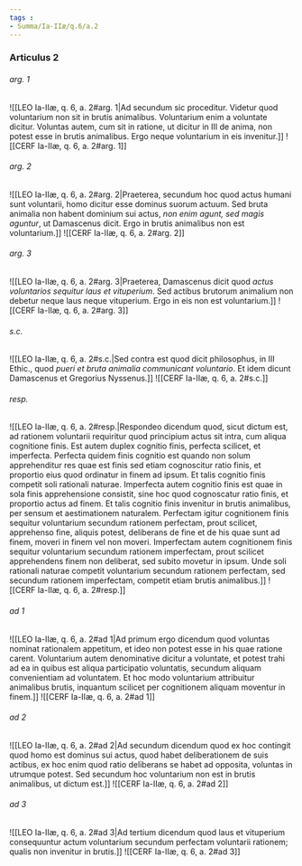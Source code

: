 ```yaml
---
tags : 
- Summa/Ia-IIæ/q.6/a.2
---
```


### Articulus 2

###### arg. 1
![[LEO Ia-IIæ, q. 6, a. 2#arg. 1|Ad secundum sic proceditur. Videtur quod voluntarium non sit in brutis animalibus. Voluntarium enim a voluntate dicitur. Voluntas autem, cum sit in ratione, ut dicitur in III de anima, non potest esse in brutis animalibus. Ergo neque voluntarium in eis invenitur.]]
![[CERF Ia-IIæ, q. 6, a. 2#arg. 1]]

###### arg. 2
![[LEO Ia-IIæ, q. 6, a. 2#arg. 2|Praeterea, secundum hoc quod actus humani sunt voluntarii, homo dicitur esse dominus suorum actuum. Sed bruta animalia non habent dominium sui actus, *non enim agunt, sed magis aguntur*, ut Damascenus dicit. Ergo in brutis animalibus non est voluntarium.]]
![[CERF Ia-IIæ, q. 6, a. 2#arg. 2]]

###### arg. 3
![[LEO Ia-IIæ, q. 6, a. 2#arg. 3|Praeterea, Damascenus dicit quod *actus voluntarios sequitur laus et vituperium*. Sed actibus brutorum animalium non debetur neque laus neque vituperium. Ergo in eis non est voluntarium.]]
![[CERF Ia-IIæ, q. 6, a. 2#arg. 3]]

###### s.c.
![[LEO Ia-IIæ, q. 6, a. 2#s.c.|Sed contra est quod dicit philosophus, in III Ethic., quod *pueri et bruta animalia communicant voluntario*. Et idem dicunt Damascenus et Gregorius Nyssenus.]]
![[CERF Ia-IIæ, q. 6, a. 2#s.c.]]

###### resp.
![[LEO Ia-IIæ, q. 6, a. 2#resp.|Respondeo dicendum quod, sicut dictum est, ad rationem voluntarii requiritur quod principium actus sit intra, cum aliqua cognitione finis. Est autem duplex cognitio finis, perfecta scilicet, et imperfecta. Perfecta quidem finis cognitio est quando non solum apprehenditur res quae est finis sed etiam cognoscitur ratio finis, et proportio eius quod ordinatur in finem ad ipsum. Et talis cognitio finis competit soli rationali naturae. Imperfecta autem cognitio finis est quae in sola finis apprehensione consistit, sine hoc quod cognoscatur ratio finis, et proportio actus ad finem. Et talis cognitio finis invenitur in brutis animalibus, per sensum et aestimationem naturalem. Perfectam igitur cognitionem finis sequitur voluntarium secundum rationem perfectam, prout scilicet, apprehenso fine, aliquis potest, deliberans de fine et de his quae sunt ad finem, moveri in finem vel non moveri. Imperfectam autem cognitionem finis sequitur voluntarium secundum rationem imperfectam, prout scilicet apprehendens finem non deliberat, sed subito movetur in ipsum. Unde soli rationali naturae competit voluntarium secundum rationem perfectam, sed secundum rationem imperfectam, competit etiam brutis animalibus.]]
![[CERF Ia-IIæ, q. 6, a. 2#resp.]]

###### ad 1
![[LEO Ia-IIæ, q. 6, a. 2#ad 1|Ad primum ergo dicendum quod voluntas nominat rationalem appetitum, et ideo non potest esse in his quae ratione carent. Voluntarium autem denominative dicitur a voluntate, et potest trahi ad ea in quibus est aliqua participatio voluntatis, secundum aliquam convenientiam ad voluntatem. Et hoc modo voluntarium attribuitur animalibus brutis, inquantum scilicet per cognitionem aliquam moventur in finem.]]
![[CERF Ia-IIæ, q. 6, a. 2#ad 1]]

###### ad 2
![[LEO Ia-IIæ, q. 6, a. 2#ad 2|Ad secundum dicendum quod ex hoc contingit quod homo est dominus sui actus, quod habet deliberationem de suis actibus, ex hoc enim quod ratio deliberans se habet ad opposita, voluntas in utrumque potest. Sed secundum hoc voluntarium non est in brutis animalibus, ut dictum est.]]
![[CERF Ia-IIæ, q. 6, a. 2#ad 2]]

###### ad 3
![[LEO Ia-IIæ, q. 6, a. 2#ad 3|Ad tertium dicendum quod laus et vituperium consequuntur actum voluntarium secundum perfectam voluntarii rationem; qualis non invenitur in brutis.]]
![[CERF Ia-IIæ, q. 6, a. 2#ad 3]]

